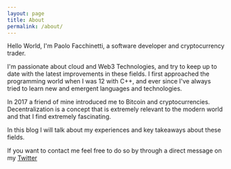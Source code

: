 ```yaml
---
layout: page
title: About
permalink: /about/
---
```


Hello World, I'm Paolo Facchinetti, a software developer and cryptocurrency trader.

I'm passionate about cloud and Web3 Technologies, and try to keep up to date with the latest improvements in these fields.
I first approached the programming world when I was 12 with C++, and ever since I've always tried to learn new and emergent languages and technologies.

In 2017 a friend of mine introduced me to Bitcoin and cryptocurrencies. 
Decentralization is a concept that is extremely relevant to the modern world and that I find extremely fascinating.

In this blog I will talk about my experiences and key takeaways about these fields.



If you want to contact me feel free to do so by through a direct message on my [Twitter](https://twitter.com/shakiXBT)
